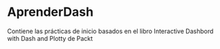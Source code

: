 # AprenderDash
Contiene las prácticas de inicio basados en el libro Interactive Dashbord with Dash and Plotty de Packt
